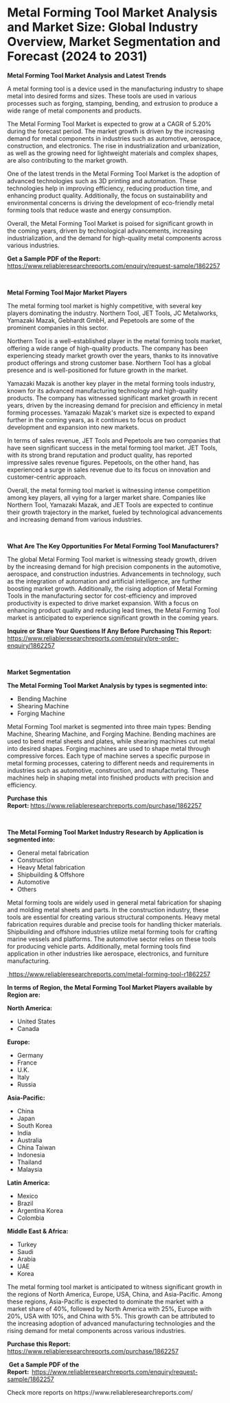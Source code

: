 <p><h1>Metal Forming Tool Market Analysis and Market Size: Global Industry Overview, Market Segmentation and Forecast (2024 to 2031)</h1></p><p><strong>Metal Forming Tool Market Analysis and Latest Trends</strong></p>
<p><p>A metal forming tool is a device used in the manufacturing industry to shape metal into desired forms and sizes. These tools are used in various processes such as forging, stamping, bending, and extrusion to produce a wide range of metal components and products.</p><p>The Metal Forming Tool Market is expected to grow at a CAGR of 5.20% during the forecast period. The market growth is driven by the increasing demand for metal components in industries such as automotive, aerospace, construction, and electronics. The rise in industrialization and urbanization, as well as the growing need for lightweight materials and complex shapes, are also contributing to the market growth.</p><p>One of the latest trends in the Metal Forming Tool Market is the adoption of advanced technologies such as 3D printing and automation. These technologies help in improving efficiency, reducing production time, and enhancing product quality. Additionally, the focus on sustainability and environmental concerns is driving the development of eco-friendly metal forming tools that reduce waste and energy consumption.</p><p>Overall, the Metal Forming Tool Market is poised for significant growth in the coming years, driven by technological advancements, increasing industrialization, and the demand for high-quality metal components across various industries.</p></p>
<p><strong>Get a Sample PDF of the Report:&nbsp;</strong> <a href="https://www.reliableresearchreports.com/enquiry/request-sample/1862257">https://www.reliableresearchreports.com/enquiry/request-sample/1862257</a></p>
<p>&nbsp;</p>
<p><strong>Metal Forming Tool Major Market Players</strong></p>
<p><p>The metal forming tool market is highly competitive, with several key players dominating the industry. Northern Tool, JET Tools, JC Metalworks, Yamazaki Mazak, Gebhardt GmbH, and Pepetools are some of the prominent companies in this sector.</p><p>Northern Tool is a well-established player in the metal forming tools market, offering a wide range of high-quality products. The company has been experiencing steady market growth over the years, thanks to its innovative product offerings and strong customer base. Northern Tool has a global presence and is well-positioned for future growth in the market.</p><p>Yamazaki Mazak is another key player in the metal forming tools industry, known for its advanced manufacturing technology and high-quality products. The company has witnessed significant market growth in recent years, driven by the increasing demand for precision and efficiency in metal forming processes. Yamazaki Mazak's market size is expected to expand further in the coming years, as it continues to focus on product development and expansion into new markets.</p><p>In terms of sales revenue, JET Tools and Pepetools are two companies that have seen significant success in the metal forming tool market. JET Tools, with its strong brand reputation and product quality, has reported impressive sales revenue figures. Pepetools, on the other hand, has experienced a surge in sales revenue due to its focus on innovation and customer-centric approach.</p><p>Overall, the metal forming tool market is witnessing intense competition among key players, all vying for a larger market share. Companies like Northern Tool, Yamazaki Mazak, and JET Tools are expected to continue their growth trajectory in the market, fueled by technological advancements and increasing demand from various industries.</p></p>
<p>&nbsp;</p>
<p><strong>What Are The Key Opportunities For Metal Forming Tool Manufacturers?</strong></p>
<p><p>The global Metal Forming Tool market is witnessing steady growth, driven by the increasing demand for high precision components in the automotive, aerospace, and construction industries. Advancements in technology, such as the integration of automation and artificial intelligence, are further boosting market growth. Additionally, the rising adoption of Metal Forming Tools in the manufacturing sector for cost-efficiency and improved productivity is expected to drive market expansion. With a focus on enhancing product quality and reducing lead times, the Metal Forming Tool market is anticipated to experience significant growth in the coming years.</p></p>
<p><strong>Inquire or Share Your Questions If Any Before Purchasing This Report:</strong> <a href="https://www.reliableresearchreports.com/enquiry/pre-order-enquiry/1862257">https://www.reliableresearchreports.com/enquiry/pre-order-enquiry/1862257</a></p>
<p>&nbsp;</p>
<p><strong>Market Segmentation</strong></p>
<p><strong>The Metal Forming Tool Market Analysis by types is segmented into:</strong></p>
<p><ul><li>Bending Machine</li><li>Shearing Machine</li><li>Forging Machine</li></ul></p>
<p><p>Metal Forming Tool market is segmented into three main types: Bending Machine, Shearing Machine, and Forging Machine. Bending machines are used to bend metal sheets and plates, while shearing machines cut metal into desired shapes. Forging machines are used to shape metal through compressive forces. Each type of machine serves a specific purpose in metal forming processes, catering to different needs and requirements in industries such as automotive, construction, and manufacturing. These machines help in shaping metal into finished products with precision and efficiency.</p></p>
<p><strong>Purchase this Report:&nbsp;</strong><a href="https://www.reliableresearchreports.com/purchase/1862257">https://www.reliableresearchreports.com/purchase/1862257</a></p>
<p>&nbsp;</p>
<p><strong>The Metal Forming Tool Market Industry Research by Application is segmented into:</strong></p>
<p><ul><li>General metal fabrication</li><li>Construction</li><li>Heavy Metal fabrication</li><li>Shipbuilding & Offshore</li><li>Automotive</li><li>Others</li></ul></p>
<p><p>Metal forming tools are widely used in general metal fabrication for shaping and molding metal sheets and parts. In the construction industry, these tools are essential for creating various structural components. Heavy metal fabrication requires durable and precise tools for handling thicker materials. Shipbuilding and offshore industries utilize metal forming tools for crafting marine vessels and platforms. The automotive sector relies on these tools for producing vehicle parts. Additionally, metal forming tools find application in other industries like aerospace, electronics, and furniture manufacturing.</p></p>
<p><a href="https://www.reliableresearchreports.com/metal-forming-tool-r1862257">&nbsp;https://www.reliableresearchreports.com/metal-forming-tool-r1862257</a></p>
<p><strong>In terms of Region, the Metal Forming Tool Market Players available by Region are:</strong></p>
<p>
    <p> <strong> North America: </strong>
        <ul>
            <li>United States</li>
            <li>Canada</li>
        </ul>
        </p> 
    <p> <strong> Europe: </strong>
        <ul>
            <li>Germany</li>
            <li>France</li>
            <li>U.K.</li>
            <li>Italy</li>
            <li>Russia</li>
        </ul>
        </p> 
    <p> <strong> Asia-Pacific: </strong>
        <ul>
            <li>China</li>
            <li>Japan</li>
            <li>South Korea</li>
            <li>India</li>
            <li>Australia</li>
            <li>China Taiwan</li>
            <li>Indonesia</li>
            <li>Thailand</li>
            <li>Malaysia</li>
        </ul>
        </p> 
    <p> <strong> Latin America: </strong>
        <ul>
            <li>Mexico</li>
            <li>Brazil</li>
            <li>Argentina Korea</li>
            <li>Colombia</li>
        </ul>
        </p> 
    <p> <strong> Middle East & Africa: </strong>
        <ul>
            <li>Turkey</li>
            <li>Saudi</li>
            <li>Arabia</li>
            <li>UAE</li>
            <li>Korea</li>
        </ul>
    </p>
    </p>
<p><p>The metal forming tool market is anticipated to witness significant growth in the regions of North America, Europe, USA, China, and Asia-Pacific. Among these regions, Asia-Pacific is expected to dominate the market with a market share of 40%, followed by North America with 25%, Europe with 20%, USA with 10%, and China with 5%. This growth can be attributed to the increasing adoption of advanced manufacturing technologies and the rising demand for metal components across various industries.</p></p>
<p><strong>Purchase this Report: </strong><a href="https://www.reliableresearchreports.com/purchase/1862257">https://www.reliableresearchreports.com/purchase/1862257</a></p>
<p>&nbsp;<strong>Get a Sample PDF of the Report:&nbsp;&nbsp;</strong><a href="https://www.reliableresearchreports.com/enquiry/request-sample/1862257">https://www.reliableresearchreports.com/enquiry/request-sample/1862257</a></p>
<p><strong></strong></p>
<p>Check more reports on https://www.reliableresearchreports.com/</p>